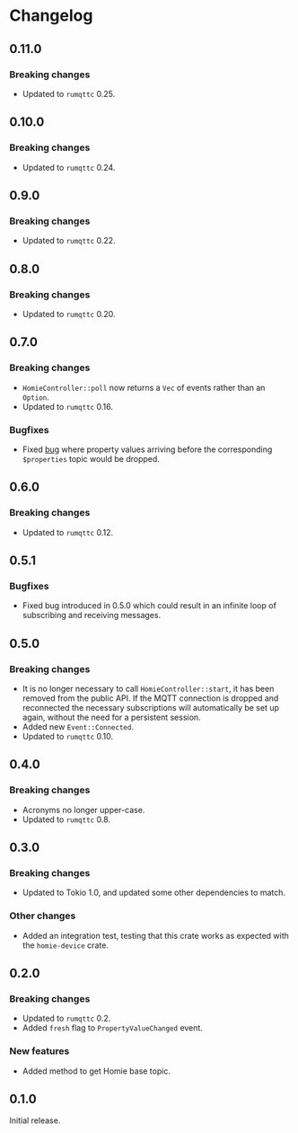 # Changelog

## 0.11.0

### Breaking changes

- Updated to `rumqttc` 0.25.

## 0.10.0

### Breaking changes

- Updated to `rumqttc` 0.24.

## 0.9.0

### Breaking changes

- Updated to `rumqttc` 0.22.

## 0.8.0

### Breaking changes

- Updated to `rumqttc` 0.20.

## 0.7.0

### Breaking changes

- `HomieController::poll` now returns a `Vec` of events rather than an `Option`.
- Updated to `rumqttc` 0.16.

### Bugfixes

- Fixed [bug](https://github.com/alsuren/mijia-homie/issues/227) where property values arriving
  before the corresponding `$properties` topic would be dropped.

## 0.6.0

### Breaking changes

- Updated to `rumqttc` 0.12.

## 0.5.1

### Bugfixes

- Fixed bug introduced in 0.5.0 which could result in an infinite loop of subscribing and receiving
  messages.

## 0.5.0

### Breaking changes

- It is no longer necessary to call `HomieController::start`, it has been removed from the public
  API. If the MQTT connection is dropped and reconnected the necessary subscriptions will
  automatically be set up again, without the need for a persistent session.
- Added new `Event::Connected`.
- Updated to `rumqttc` 0.10.

## 0.4.0

### Breaking changes

- Acronyms no longer upper-case.
- Updated to `rumqttc` 0.8.

## 0.3.0

### Breaking changes

- Updated to Tokio 1.0, and updated some other dependencies to match.

### Other changes

- Added an integration test, testing that this crate works as expected with the `homie-device`
  crate.

## 0.2.0

### Breaking changes

- Updated to `rumqttc` 0.2.
- Added `fresh` flag to `PropertyValueChanged` event.

### New features

- Added method to get Homie base topic.

## 0.1.0

Initial release.
